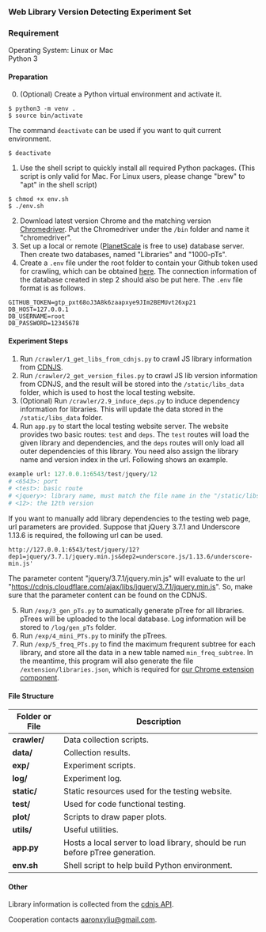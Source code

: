 ### Web Library Version Detecting Experiment Set

### Requirement
Operating System: Linux or Mac  
Python 3

#### Preparation

0. (Optional) Create a Python virtual environment and activate it.
```shell
$ python3 -m venv .
$ source bin/activate
```

The command `deactivate` can be used if you want to quit current environment.
```shell
$ deactivate
```

1. Use the shell script to quickly install all required Python packages. (This script is only valid for Mac. For Linux users, please change "brew" to "apt" in the shell script)
```shell
$ chmod +x env.sh
$ ./env.sh
```

2. Download latest version Chrome and the matching version [Chromedriver](https://developer.chrome.com/docs/chromedriver). Put the Chromedriver under the `/bin` folder and name it "chromedriver".
3. Set up a local or remote ([PlanetScale](https://planetscale.com/) is free to use) database server. Then create two databases, named "Libraries" and "1000-pTs".
4. Create a `.env` file under the root folder to contain your Github token used for crawling, which can be obtained [here](https://github.com/settings/tokens). The connection information of the database created in step 2 should also be put here. The `.env` file format is as follows.
```
GITHUB_TOKEN=gtp_pxt68oJ3A8k6zaapxye9JIm2BEMUvt26xp21
DB_HOST=127.0.0.1
DB_USERNAME=root
DB_PASSWORD=12345678
```


#### Experiment Steps
1. Run `/crawler/1_get_libs_from_cdnjs.py` to crawl JS library information from [CDNJS](https://cdnjs.com).
2. Run `/crawler/2_get_version_files.py` to crawl JS lib version information from CDNJS, and the result will be stored into the `/static/libs_data` folder, which is used to host the local testing website.
3. (Optional) Run `/crawler/2.9_induce_deps.py` to induce dependency information for libraries. This will update the data stored in the `/static/libs_data` folder.
4. Run `app.py` to start the local testing website server. The website provides two basic routes: `test` and `deps`. The `test` routes will load the given library and dependencies, and the `deps` routes will only load all outer dependencies of this library. You need also assign the library name and version index in the url. Following shows an example.
```python
example url: 127.0.0.1:6543/test/jquery/12
# <6543>: port
# <test>: basic route
# <jquery>: library name, must match the file name in the "/static/libs_data" folder
# <12>: the 12th version
```
If you want to manually add library dependencies to the testing web page, url parameters are provided. Suppose that jQuery 3.7.1 and Underscore 1.13.6 is required, the following url can be used.

```url
http://127.0.0.1:6543/test/jquery/12?dep1=jquery/3.7.1/jquery.min.js&dep2=underscore.js/1.13.6/underscore-min.js'
```

The parameter content "jquery/3.7.1/jquery.min.js" will evaluate to the url "https://cdnjs.cloudflare.com/ajax/libs/jquery/3.7.1/jquery.min.js". So, make sure that the parameter content can be found on the CDNJS.

5. Run `/exp/3_gen_pTs.py` to aumatically generate pTree for all libraries. pTrees will be uploaded to the local database. Log information will be stored to `/log/gen_pTs` folder.
6. Run `/exp/4_mini_PTs.py` to minify the pTrees.
7. Run `/exp/5_freq_PTs.py` to find the maximum frequrent subtree for each library, and store all the data in a new table named `min_freq_subtree`. In the meantime, this program will also generate the file `/extension/libraries.json`, which is required for [our Chrome extension component](https://github.com/aaronxyliu/PTV).


#### File Structure
| Folder or File| Description|
|--|--|
| **crawler/**| Data collection scripts.|
| **data/** |   Collection results.|
| **exp/** |  Experiment scripts. |
| **log/** |   Experiment log.|
| **static/** |  Static resources used for the testing website. |
| **test/** |  Used for code functional testing. |
| **plot/** |  Scripts to draw paper plots. |
| **utils/** |  Useful utilities. |
| **app.py** |  Hosts a local server to load library, should be run before pTree generation. |
| **env.sh** |  Shell script to help build Python environment. |


#### Other

Library information is collected from the [cdnjs API](https://cdnjs.com/api).

Cooperation contacts aaronxyliu@gmail.com.
